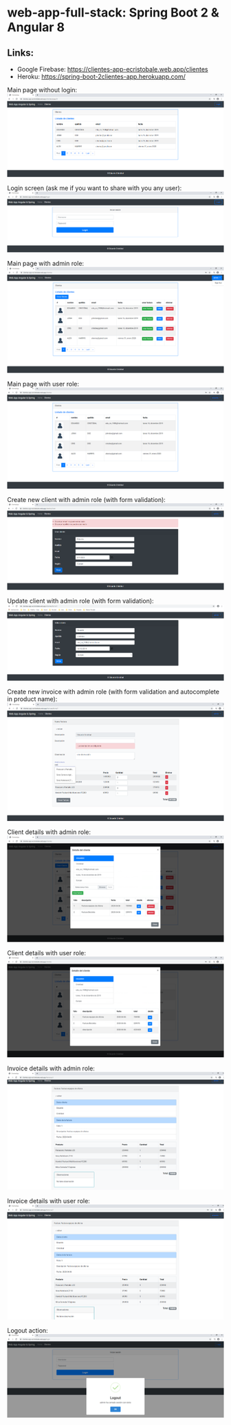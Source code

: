 # web-app-full-stack: Spring Boot 2 & Angular 8
## Links:
- Google Firebase: https://clientes-app-ecristobale.web.app/clientes
- Heroku: https://spring-boot-2clientes-app.herokuapp.com/

Main page without login:
![Alt text](web-app-screenshots/main_page.PNG?raw=true "Main Page")

Login screen (ask me if you want to share with you any user):
![Alt text](web-app-screenshots/login_page.PNG?raw=true "Login Page")

Main page with admin role:
![Alt text](web-app-screenshots/admin_main_page.PNG?raw=true "Main Page - Admin")

Main page with user role:
![Alt text](web-app-screenshots/user_main_page.PNG?raw=true "Main Page - User")

Create new client with admin role (with form validation):
![Alt text](web-app-screenshots/create_new_user_form_validation.PNG?raw=true "New Client Page - Admin")

Update client with admin role (with form validation):
![Alt text](web-app-screenshots/update_user_form.PNG?raw=true "Update Client Page - Admin")

Create new invoice with admin role (with form validation and autocomplete in product name):
![Alt text](web-app-screenshots/admin_form_new_invoice_validating_fields_autocomplete_product.PNG?raw=true "New Invoice Page - Admin")

Client details with admin role:
![Alt text](web-app-screenshots/admin_client_details.PNG?raw=true "Client Details Page - Admin")

Client details with user role:
![Alt text](web-app-screenshots/user_client_details.PNG?raw=true "Client Details Page - User")

Invoice details with admin role:
![Alt text](web-app-screenshots/invoice_detail.PNG?raw=true "Invoice Details Page - Admin")

Invoice details with user role:
![Alt text](web-app-screenshots/user_invoice_detail.PNG?raw=true "Invoice Details Page - Admin")

Logout action:
![Alt text](web-app-screenshots/Logout_action.PNG?raw=true "Logout Page")

